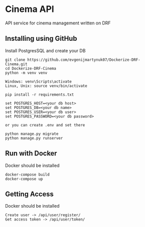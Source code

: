 # Cinema API

API service for cinema management written on DRF

## Installing using GitHub

Install PostgresSQL and create your DB

```shell
git clone https://github.com/evgenijmartynuk07/Dockerize-DRF-Cinema.git
cd Dockerize-DRF-Cinema
python -m venv venv

Windows: venv\Scripts\activate
Linux, Unix: source venv/bin/activate

pip install -r requirements.txt

set POSTGRES_HOST=<your db host>
set POSTGRES_DB=<your db name>
set POSTGRES_USER=<your db user>
set POSTGRES_PASSWORD=<your db password>

or you can create .env and set there

python manage.py migrate
python manage.py runserver
```

## Run with Docker

Docker should be installed

```shell
docker-compose build
docker-compose up
```

## Getting Access

Docker should be installed

```shell
Create user -> /api/user/register/
Get access token -> /api/user/token/
```

